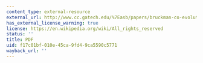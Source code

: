 ```yaml
---
content_type: external-resource
external_url: http://www.cc.gatech.edu/%7Easb/papers/bruckman-co-evolution.pdf
has_external_license_warning: true
license: https://en.wikipedia.org/wiki/All_rights_reserved
status: ''
title: PDF
uid: f17c01bf-010e-45ca-9fd4-9ca5590c5771
wayback_url: ''
---
```

